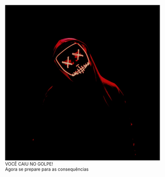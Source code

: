 <!DOCTYPE html>
<html lang="pt">
<head>
  <meta charset="UTF-8">
  <meta name="viewport" content="width=device-width, initial-scale=1.0">
  <link rel="stylesheet" href="styles.css">
</head>
<body>
  <div class="tab">
    <img src="Imagem.test.jpg" alt="Alternative Text">
    <div class="centered">VOCÊ CAIU NO GOLPE!</div>
    <div class="centered">Agora se prepare para as consequências</div>
  </div>
</body>
</html>
</div>

</body>
</html>
